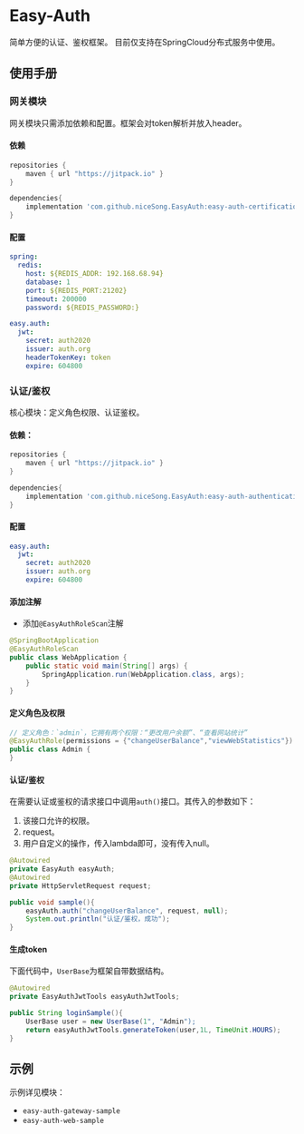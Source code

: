 # Easy-Auth
简单方便的认证、鉴权框架。 目前仅支持在SpringCloud分布式服务中使用。 

## 使用手册
### 网关模块
网关模块只需添加依赖和配置。框架会对token解析并放入header。
#### 依赖
```groovy
repositories {
    maven { url "https://jitpack.io" }
}

dependencies{
    implementation 'com.github.niceSong.EasyAuth:easy-auth-certification:v1.0.0'
}
```
#### 配置
```yaml
spring:
  redis:
    host: ${REDIS_ADDR: 192.168.68.94}
    database: 1
    port: ${REDIS_PORT:21202}
    timeout: 200000
    password: ${REDIS_PASSWORD:}

easy.auth:
  jwt:
    secret: auth2020
    issuer: auth.org
    headerTokenKey: token
    expire: 604800
```

### 认证/鉴权
核心模块：定义角色权限、认证鉴权。
#### 依赖：
```groovy
repositories {
    maven { url "https://jitpack.io" }
}

dependencies{
    implementation 'com.github.niceSong.EasyAuth:easy-auth-authentication:v1.0.0'
}
```
#### 配置
```yaml
easy.auth:
  jwt:
    secret: auth2020
    issuer: auth.org
    expire: 604800
```
#### 添加注解
* 添加`@EasyAuthRoleScan`注解
```java
@SpringBootApplication
@EasyAuthRoleScan
public class WebApplication {
    public static void main(String[] args) {
        SpringApplication.run(WebApplication.class, args);
    }
}
```
#### 定义角色及权限
```java
// 定义角色：`admin`，它拥有两个权限：“更改用户余额”、“查看网站统计”
@EasyAuthRole(permissions = {"changeUserBalance","viewWebStatistics"})
public class Admin {
}
```
#### 认证/鉴权
在需要认证或鉴权的请求接口中调用`auth()`接口。其传入的参数如下：
1. 该接口允许的权限。
2. request。
3. 用户自定义的操作，传入lambda即可，没有传入null。
```java
@Autowired
private EasyAuth easyAuth;
@Autowired
private HttpServletRequest request;

public void sample(){
    easyAuth.auth("changeUserBalance", request, null);
    System.out.println("认证/鉴权，成功");
}
```
#### 生成token
下面代码中，`UserBase`为框架自带数据结构。
```java
@Autowired
private EasyAuthJwtTools easyAuthJwtTools;

public String loginSample(){
    UserBase user = new UserBase(1", "Admin");
    return easyAuthJwtTools.generateToken(user,1L, TimeUnit.HOURS);
}
```

## 示例
示例详见模块：
* `easy-auth-gateway-sample` 
* `easy-auth-web-sample`
